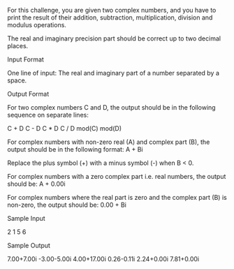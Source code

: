 For this challenge, you are given two complex numbers, and you have to print the result of their addition, subtraction, multiplication, division and modulus operations.

The real and imaginary precision part should be correct up to two decimal places.

Input Format

One line of input: The real and imaginary part of a number separated by a space.

Output Format

For two complex numbers C and D, the output should be in the following sequence on separate lines:

C + D
C - D
C * D
C / D
mod(C)
mod(D)

For complex numbers with non-zero real (A) and complex part (B), the output should be in the following format: A + Bi

Replace the plus symbol (+) with a minus symbol (-) when B < 0.

For complex numbers with a zero complex part i.e. real numbers, the output should be: A + 0.00i

For complex numbers where the real part is zero and the complex part (B) is non-zero, the output should be: 0.00 + Bi

Sample Input

2 1
5 6

Sample Output

7.00+7.00i
-3.00-5.00i
4.00+17.00i
0.26-0.11i
2.24+0.00i
7.81+0.00i